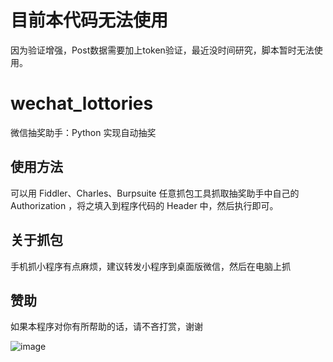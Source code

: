 # 目前本代码无法使用
因为验证增强，Post数据需要加上token验证，最近没时间研究，脚本暂时无法使用。

# wechat_lottories
微信抽奖助手：Python 实现自动抽奖

## 使用方法
可以用 Fiddler、Charles、Burpsuite 任意抓包工具抓取抽奖助手中自己的 Authorization ，将之填入到程序代码的 Header 中，然后执行即可。

## 关于抓包
手机抓小程序有点麻烦，建议转发小程序到桌面版微信，然后在电脑上抓

## 赞助
如果本程序对你有所帮助的话，请不吝打赏，谢谢


![image](https://www.forece.net/reward.jpg)
